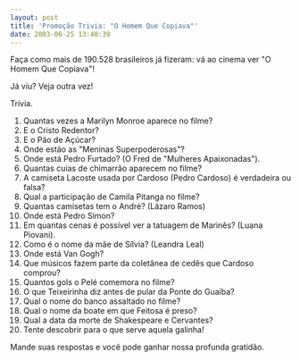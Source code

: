 ```yaml
---
layout: post
title: 'Promoção Trivia: "O Homem Que Copiava"'
date: 2003-06-25 13:40:39
---
```

Faça como mais de 190.528 brasileiros já fizeram: vá ao cinema ver "O Homem Que Copiava"!

Já viu? Veja outra vez!

Trivia.

1. Quantas vezes a Marilyn Monroe aparece no filme?
2. E o Cristo Redentor?
3. E o Pão de Açúcar?
4. Onde estão as "Meninas Superpoderosas"?
5. Onde está Pedro Furtado? (O Fred de "Mulheres Apaixonadas").
6. Quantas cuias de chimarrão aparecem no filme?
7. A camiseta Lacoste usada por Cardoso (Pedro Cardoso) é verdadeira ou falsa?
8. Qual a participação de Camila Pitanga no filme?
9. Quantas camisetas tem o André? (Lázaro Ramos)
10. Onde está Pedro Simon?
11. Em quantas cenas é possível ver a tatuagem de Marinês? (Luana Piovani).
12. Como é o nome da mãe de Sílvia? (Leandra Leal)
13. Onde está Van Gogh?
14. Que músicos fazem parte da coletânea de cedês que Cardoso comprou?
15. Quantos gols o Pelé comemora no filme?
16. O que Teixeirinha diz antes de pular da Ponte do Guaíba?
17. Qual o nome do banco assaltado no filme?
18. Qual o nome da boate em que Feitosa é preso?
19. Qual a data da morte de Shakespeare e Cervantes?
20. Tente descobrir para o que serve aquela galinha!

Mande suas respostas e você pode ganhar nossa profunda gratidão.